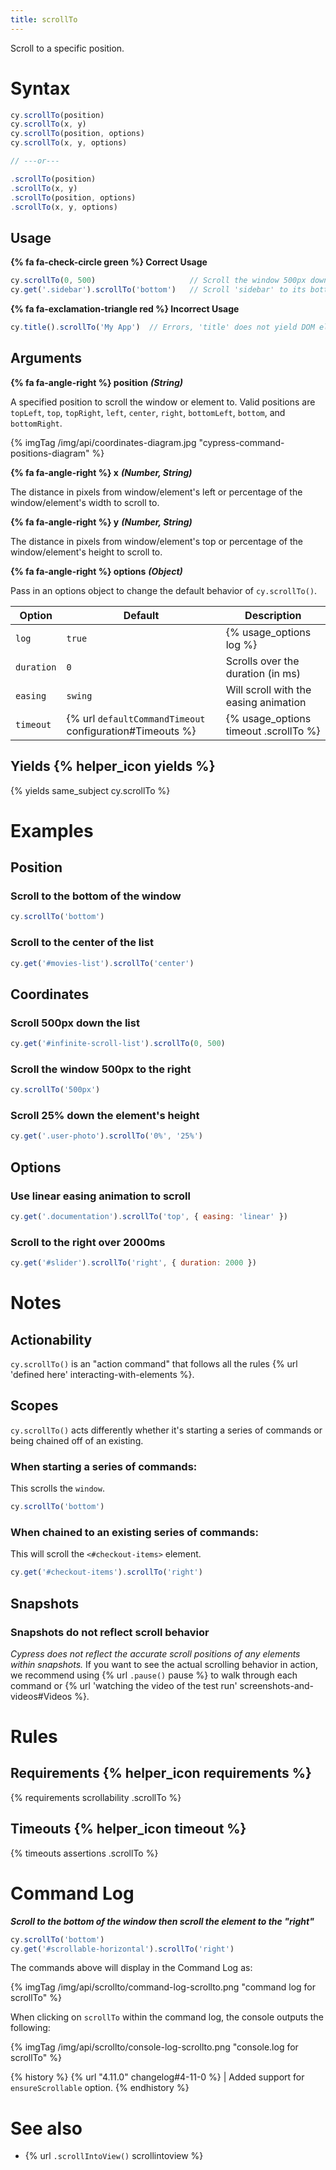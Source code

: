```yaml
---
title: scrollTo
---
```


Scroll to a specific position.

# Syntax

```javascript
cy.scrollTo(position)
cy.scrollTo(x, y)
cy.scrollTo(position, options)
cy.scrollTo(x, y, options)

// ---or---

.scrollTo(position)
.scrollTo(x, y)
.scrollTo(position, options)
.scrollTo(x, y, options)
```

## Usage

**{% fa fa-check-circle green %} Correct Usage**

```javascript
cy.scrollTo(0, 500)                     // Scroll the window 500px down
cy.get('.sidebar').scrollTo('bottom')   // Scroll 'sidebar' to its bottom
```

**{% fa fa-exclamation-triangle red %} Incorrect Usage**

```javascript
cy.title().scrollTo('My App')  // Errors, 'title' does not yield DOM element
```

## Arguments

**{% fa fa-angle-right %} position** ***(String)***

A specified position to scroll the window or element to. Valid positions are `topLeft`, `top`, `topRight`, `left`, `center`, `right`, `bottomLeft`, `bottom`, and `bottomRight`.

{% imgTag /img/api/coordinates-diagram.jpg "cypress-command-positions-diagram" %}

**{% fa fa-angle-right %} x** ***(Number, String)***

The distance in pixels from window/element's left or percentage of the window/element's width to scroll to.

**{% fa fa-angle-right %} y** ***(Number, String)***

The distance in pixels from window/element's top or percentage of the window/element's height to scroll to.

**{% fa fa-angle-right %} options** ***(Object)***

Pass in an options object to change the default behavior of `cy.scrollTo()`.

Option | Default | Description
--- | --- | ---
`log` | `true` | {% usage_options log %}
`duration` | `0` | Scrolls over the duration (in ms)
`easing` | `swing` | Will scroll with the easing animation
`timeout` | {% url `defaultCommandTimeout` configuration#Timeouts %} | {% usage_options timeout .scrollTo %}

## Yields {% helper_icon yields %}

{% yields same_subject cy.scrollTo %}

# Examples

## Position

### Scroll to the bottom of the window

```javascript
cy.scrollTo('bottom')
```

### Scroll to the center of the list

```javascript
cy.get('#movies-list').scrollTo('center')
```

## Coordinates

### Scroll 500px down the list

```javascript
cy.get('#infinite-scroll-list').scrollTo(0, 500)
```

### Scroll the window 500px to the right

```javascript
cy.scrollTo('500px')
```

### Scroll 25% down the element's height

```javascript
cy.get('.user-photo').scrollTo('0%', '25%')
```

## Options

### Use linear easing animation to scroll

```javascript
cy.get('.documentation').scrollTo('top', { easing: 'linear' })
```

### Scroll to the right over 2000ms

```javascript
cy.get('#slider').scrollTo('right', { duration: 2000 })
```

# Notes

## Actionability

`cy.scrollTo()` is an "action command" that follows all the rules {% url 'defined here' interacting-with-elements %}.

## Scopes

`cy.scrollTo()` acts differently whether it's starting a series of commands or being chained off of an existing.

### When starting a series of commands:

This scrolls the `window`.

```javascript
cy.scrollTo('bottom')
```

### When chained to an existing series of commands:

This will scroll the `<#checkout-items>` element.

```javascript
cy.get('#checkout-items').scrollTo('right')
```

## Snapshots

### Snapshots do not reflect scroll behavior

*Cypress does not reflect the accurate scroll positions of any elements within snapshots.* If you want to see the actual scrolling behavior in action, we recommend using {% url `.pause()` pause %} to walk through each command or {% url 'watching the video of the test run' screenshots-and-videos#Videos %}.

# Rules

## Requirements {% helper_icon requirements %}

{% requirements scrollability .scrollTo %}

## Timeouts {% helper_icon timeout %}

{% timeouts assertions .scrollTo %}

# Command Log

***Scroll to the bottom of the window then scroll the element to the "right"***

```javascript
cy.scrollTo('bottom')
cy.get('#scrollable-horizontal').scrollTo('right')
```

The commands above will display in the Command Log as:

{% imgTag /img/api/scrollto/command-log-scrollto.png "command log for scrollTo" %}

When clicking on `scrollTo` within the command log, the console outputs the following:

{% imgTag /img/api/scrollto/console-log-scrollto.png "console.log for scrollTo" %}

{% history %}
{% url "4.11.0" changelog#4-11-0 %} | Added support for `ensureScrollable` option.
{% endhistory %}

# See also

- {% url `.scrollIntoView()` scrollintoview %}
